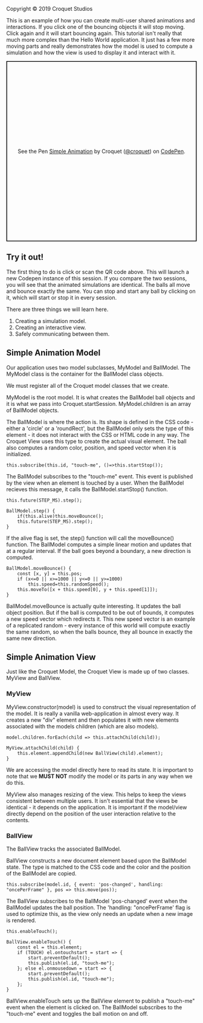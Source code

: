 Copyright © 2019 Croquet Studios

This is an example of how you can create multi-user shared animations and interactions. If you click one of the bouncing objects it will stop moving. Click again and it will start bouncing again. This tutorial isn't really that much more complex than the Hello World application. It just has a few more moving parts and really demonstrates how the model is used to compute a simulation and how the view is used to display it and interact with it.

<p class="codepen" data-height="477" data-theme-id="37149" data-default-tab="js,result" data-user="croquet" data-slug-hash="NZbgGY" style="height: 477px; box-sizing: border-box; display: flex; align-items: center; justify-content: center; border: 2px solid; margin: 1em 0; padding: 1em;" data-pen-title="Simple Animation">
  <span>See the Pen <a href="https://codepen.io/croquet/pen/NZbgGY/">
  Simple Animation</a> by Croquet (<a href="https://codepen.io/croquet">@croquet</a>)
  on <a href="https://codepen.io">CodePen</a>.</span>
</p>
<script async src="https://static.codepen.io/assets/embed/ei.js"></script>


## **Try it out!**
The first thing to do is click or scan the QR code above. This will launch a new Codepen instance of this session. If you compare the two sessions, you will see that the animated simulations are identical. The balls all move and bounce exactly the same. You can stop and start any ball by clicking on it, which will start or stop it in every session.

There are three things we will learn here.
1. Creating a simulation model.
2. Creating an interactive view.
3. Safely communicating between them.


## Simple Animation Model

Our application uses two model subclasses, MyModel and BallModel. The MyModel class is the container for the BallModel class objects.

We must register all of the Croquet model classes that we create.

MyModel is the root model. It is what creates the BallModel ball objects and it is what we pass into Croquet.startSession. MyModel.children is an array of BallModel objects.

The BallModel is where the action is. Its shape is defined in the CSS code - either a 'circle' or a 'roundRect', but the BallModel only sets the type of this element - it does not interact with the CSS or HTML code in any way. The Croquet View uses this type to create the actual visual element. The ball also computes a random color, position, and speed vector when it is initialized.

```this.subscribe(this.id, "touch-me", ()=>this.startStop());```

The BallModel subscribes to the "touch-me" event. This event is published by the view when an element is touched by a user. When the BallModel recieves this message, it calls the BallModel.startStop() function.

```this.future(STEP_MS).step();```

```
BallModel.step() {
    if(this.alive)this.moveBounce();
    this.future(STEP_MS).step();
}
```

If the alive flag is set, the step() function will call the moveBounce() function.
The BallModel computes a simple linear motion and updates that at a regular interval. If the ball goes beyond a boundary, a new direction is computed. 

```
BallModel.moveBounce() {
    const [x, y] = this.pos;
    if (x<=0 || x>=1000 || y<=0 || y>=1000)
        this.speed=this.randomSpeed();     
    this.moveTo([x + this.speed[0], y + this.speed[1]]);    
}
```
BallModel.moveBounce is actually quite interesting. It updates the ball object position. But if the ball is computed to be out of bounds, it computes a new speed vector which redirects it. This new speed vector is an example of a replicated random - every instance of this world will compute exactly the same random, so when the balls bounce, they all bounce in exactly the same new direction.

## Simple Animation View

Just like the Croquet Model, the Croquet View is made up of two classes. MyView and BallView.

### MyView

MyView.constructor(model) is used to construct the visual representation of the model. It is really a vanilla web-application in almost every way. It creates a new "div" element and then populates it with new elements associated with the models children (which are also models). 

```model.children.forEach(child => this.attachChild(child));```

```
MyView.attachChild(child) {
    this.element.appendChild(new BallView(child).element);
}
```

We are accessing the model directly here to read its state. It is important to note that we **MUST NOT** modify the model or its parts in any way when we do this. 

MyView also manages resizing of the view. This helps to keep the views consistent between multiple users. It isn't essential that the views be identical - it depends on the application. It is important if the model/view directly depend on the position of the user interaction relative to the contents. 

### BallView

The BallView tracks the associated BallModel.

BallView constructs a new document element based upon the BallModel state. The type is matched to the CSS code and the color and the position of the BallModel are copied.

```this.subscribe(model.id, { event: 'pos-changed', handling: "oncePerFrame" }, pos => this.move(pos));```

The BallView subscribes to the BallModel 'pos-changed' event when the BallModel updates the ball position. The 'handling: "oncePerFrame' flag is used to optimize this, as the view only needs an update when a new image is rendered.

```this.enableTouch();```

```
BallView.enableTouch() {
    const el = this.element;
    if (TOUCH) el.ontouchstart = start => {
        start.preventDefault();
        this.publish(el.id, "touch-me");
    }; else el.onmousedown = start => { 
        start.preventDefault();
        this.publish(el.id, "touch-me"); 
    };
}
```
BallView.enableTouch sets up the BallView element to publish a "touch-me" event when the element is clicked on. 
The BallModel subscribes to the "touch-me" event and toggles the ball motion on and off.

